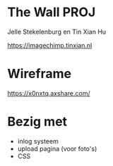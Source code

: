 # The Wall PROJ
Jelle Stekelenburg en Tin Xian Hu

https://imagechimp.tinxian.nl
# Wireframe

https://x0nxtq.axshare.com/

# Bezig met

* inlog systeem
* upload pagina (voor foto's)
* CSS
